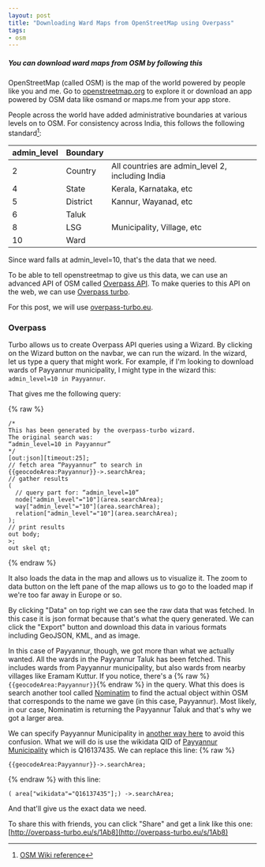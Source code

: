 ```yaml
---
layout: post
title: "Downloading Ward Maps from OpenStreetMap using Overpass"
tags:
- osm
---
```


##### You can download ward maps from OSM by following this #####

OpenStreetMap (called OSM) is the map of the world powered by people like you and me. Go to [openstreetmap.org](https://openstreetmap.org/) to explore it or download an app powered by OSM data like osmand or maps.me from your app store.

People across the world have added administrative boundaries at various levels on to OSM. For consistency across India, this follows the following standard[^adminlevels]:

| admin_level | Boundary |                                                  |
|-------------|----------|--------------------------------------------------|
| 2           | Country  | All countries are admin_level 2, including India |
| 4           | State    | Kerala, Karnataka, etc                           |
| 5           | District | Kannur, Wayanad, etc                             |
| 6           | Taluk    |                                                  |
| 8           | LSG      | Municipality, Village, etc                       |
| 10          | Ward     |                                                  |


[^adminlevels]: [OSM Wiki reference](https://wiki.openstreetmap.org/wiki/Tag:boundary%3Dadministrative#10_admin_level_values_for_specific_countries)

Since ward falls at admin_level=10, that's the data that we need.

To be able to tell openstreetmap to give us this data, we can use an advanced API of OSM called [Overpass API](https://wiki.openstreetmap.org/wiki/Overpass_API). To make queries to this API on the web, we can use [Overpass turbo](https://wiki.openstreetmap.org/wiki/Overpass_turbo).

For this post, we will use [overpass-turbo.eu](http://overpass-turbo.eu/).

### Overpass

Turbo allows us to create Overpass API queries using a Wizard. By clicking on the Wizard button on the navbar, we can run the wizard. In the wizard, let us type a query that might work. For example, if I'm looking to download wards of Payyannur municipality, I might type in the wizard this: `admin_level=10 in Payyannur`.

That gives me the following query:

{% raw %}
```
/*
This has been generated by the overpass-turbo wizard.
The original search was:
“admin_level=10 in Payyannur”
*/
[out:json][timeout:25];
// fetch area “Payyannur” to search in
{{geocodeArea:Payyannur}}->.searchArea;
// gather results
(
  // query part for: “admin_level=10”
  node["admin_level"="10"](area.searchArea);
  way["admin_level"="10"](area.searchArea);
  relation["admin_level"="10"](area.searchArea);
);
// print results
out body;
>;
out skel qt;
```
{% endraw %}

It also loads the data in the map and allows us to visualize it. The zoom to data button on the left pane of the map allows us to go to the loaded map if we're too far away in Europe or so.

By clicking "Data" on top right we can see the raw data that was fetched. In this case it is json format because that's what the query generated. We can click the "Export" button and download this data in various formats including GeoJSON, KML, and as image.

In this case of Payyannur, though, we got more than what we actually wanted. All the wards in the Payyannur Taluk has been fetched. This includes wards from Payyannur municipality, but also wards from nearby villages like Eramam Kuttur. If you notice, there's a {% raw %}`{{geocodeArea:Payyannur}}`{% endraw %} in the query. What this does is search another tool called [Nominatim](https://wiki.openstreetmap.org/wiki/Nominatim) to find the actual object within OSM that corresponds to the name we gave (in this case, Payyannur). Most likely, in our case, Nominatim is returning the Payyannur Taluk and that's why we got a larger area.

We can specify Payyannur Municipality in [another way here](https://wiki.openstreetmap.org/wiki/Overpass_API/Language_Guide#Selecting_areas_by_name) to avoid this confusion. What we will do is use the wikidata QID of [Payyannur Municipality](https://www.wikidata.org/wiki/Q16137435) which is Q16137435. We can replace this line:
{% raw %}
```
{{geocodeArea:Payyannur}}->.searchArea;
```
{% endraw %}
with this line:
```
( area["wikidata"="Q16137435"];) ->.searchArea;
```

And that'll give us the exact data we need.

To share this with friends, you can click "Share" and get a link like this one: [http://overpass-turbo.eu/s/1Ab8](http://overpass-turbo.eu/s/1Ab8)
